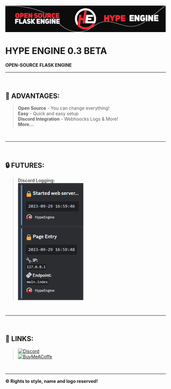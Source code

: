 ![HypeBanner](hype_banner.png)
# HYPE ENGINE 0.3 BETA
**OPEN-SOURCE FLASK ENGINE**
<br/><hr/><br/>

## 🔧 ADVANTAGES:
> **Open Source** - You can change everything!<br/>
> **Easy** - Quick and easy setup<br/>
> **Discord Integration** - Webhoocks Logs & More!<br/>
> **More...**<br/>

<br/>
<hr/>
<br/>

## 🔒 FUTURES:
> **Discord Logging:**<br/>
> ![Image with two webhook embeds](futeres_webhook_log.png)

<br/>
<hr/>
<br/>

## 🔗 LINKS:
> [![Discord](https://img.shields.io/badge/-Discord-5865F2?style=for-the-badge&logo=discord&logoColor=white)](https://discord.gg/GrKaVcDzbn) <br/>
> [![BuyMeACoffe](https://img.shields.io/badge/-BuyMeACoffee-FF813F?style=for-the-badge&logo=buymeacoffee&logoColor=white)](https://www.buymeacoffee.com/hypeengine) <br/>

<br/>
<hr/>

**©️ Rights to style, name and logo reserved!**